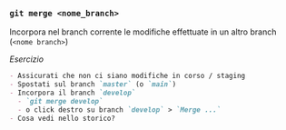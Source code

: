 ### `git merge <nome_branch>`

Incorpora nel branch corrente le modifiche effettuate in un altro branch (`<nome branch>`)

_Esercizio_
```md
- Assicurati che non ci siano modifiche in corso / staging
- Spostati sul branch `master` (o `main`)
- Incorpora il branch `develop`
  - `git merge develop`
  - o click destro su branch `develop` > `Merge ...`
- Cosa vedi nello storico?
```

<aside class="notes">
</aside>
